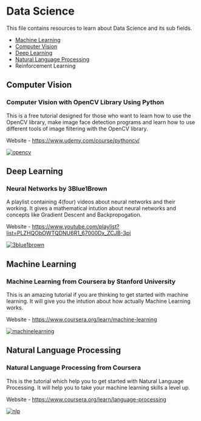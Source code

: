 # Data Science

This file contains resources to learn about Data Science and its sub fields.

* [Machine Learning](#machine-learning)
* [Computer Vision](#computer-vision)
* [Deep Learning](#deep-learning)
* [Natural Language Processing](#natural-language-processing)
* Reinforcement Learning

## Computer Vision

### Computer Vision with OpenCV Library Using Python

This is a free tutorial designed for those who want to learn how to use the OpenCV library, make image face detection programs and learn how to use different tools of image filtering with the OpenCV library.

Website - https://www.udemy.com/course/pythoncv/

[![opencv](https://user-images.githubusercontent.com/41269164/69989070-dc98b980-1568-11ea-93e2-4b83d889a559.PNG)](https://www.udemy.com/course/pythoncv/)




## Deep Learning

### Neural Networks by 3Blue1Brown

A playlist containing 4(four) videos about neural networks and their working. It gives a mathematical intution about neural networks and concepts like Gradient Descent and Backpropogation. 

Website - https://www.youtube.com/playlist?list=PLZHQObOWTQDNU6R1_67000Dx_ZCJB-3pi

[![3blue1brown](https://user-images.githubusercontent.com/41947720/66421378-6161ce00-ea25-11e9-9128-10473cd5ccb4.png)](https://www.youtube.com/playlist?list=PLZHQObOWTQDNU6R1_67000Dx_ZCJB-3pi)


## Machine Learning

### Machine Learning from Coursera by Stanford University

This is an amazing tutorial if you are thinking to get started with machine learning. It will give you the intution about how actually Machine Learning works.

Website - https://www.coursera.org/learn/machine-learning

[![machinelearning](https://user-images.githubusercontent.com/38592928/70347232-1974f100-1886-11ea-8d8f-b29891d9e0eb.png)](https://www.coursera.org/learn/machine-learning)


## Natural Language Processing

### Natural Language Processing from Coursera

This is the tutorial which help you to get started with Natural Language Processing. It will help you to take your machine learning skills a level up.

Website - https://www.coursera.org/learn/language-processing

[![nlp](https://user-images.githubusercontent.com/38592928/70733708-d953b980-1d30-11ea-9ed8-98656d4c7a54.png)](https://www.coursera.org/learn/language-processing)
